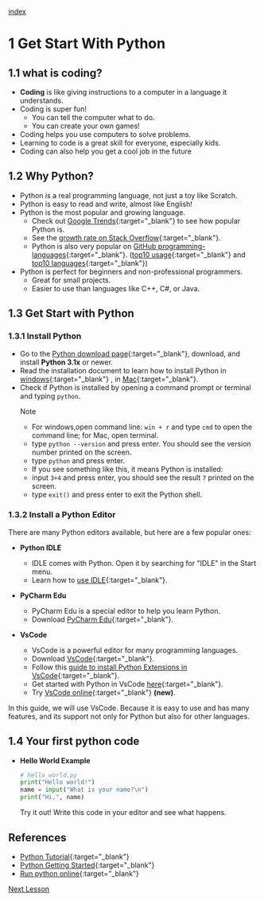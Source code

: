 [index](../index.md)
# 1 Get Start With Python

## 1.1 what is coding?

- **Coding** is like giving instructions to a computer in a language it understands.
- Coding is super fun!
  - You can tell the computer what to do.
  - You can create your own games!
- Coding helps you use computers to solve problems.
- Learning to code is a great skill for everyone, especially kids.
- Coding can also help you get a cool job in the future


## 1.2 Why Python?

- Python is a real programming language, not just a toy like Scratch.
- Python is easy to read and write, almost like English!
- Python is the most popular and growing language.
  - Check out [Google Trends](https://trends.google.com/trends/explore?q=python,Java,c%2B%2B,%2Fm%2F02p97,C%23#,%2Fm%2F02p97,%2Fm%2F0jgqg&hl=en-US){:target="_blank"} to see how popular Python is.
  - See the [growth rate on Stack Overflow](https://www.reddit.com/media?url=https%3A%2F%2Fi.redd.it%2F0x4pqq1t28k11.jpg){:target="_blank"}.
  - Python is also very popular on [GitHub programming-languages](https://innovationgraph.github.com/global-metrics/programming-languages){:target="_blank"}. ([top10 usage](https://github.blog/wp-content/uploads/2023/11/github-top-programming-languages-by-usage.png?w=1024){:target="_blank"} and [top10 languages](https://github.blog/wp-content/uploads/2023/11/top-programming-languages-2023.png?resize=3840%2C2160?w=1024){:target="_blank"})
- Python is perfect for beginners and non-professional programmers.
  - Great for small projects.
  - Easier to use than languages like C++, C#, or Java.


## 1.3 Get Start with Python


### 1.3.1 Install Python

- Go to the [Python download page](https://www.python.org/downloads/){:target="_blank"}, download, and install **Python 3.1x** or newer.
- Read the installation document to learn how to install Python in [windows](https://onedrive.live.com/?authkey=%21ABw%2DLzmG9zyRWFA&cid=61E2F373B0D0BEF9&id=61E2F373B0D0BEF9%2150723&parId=61E2F373B0D0BEF9%2150531&o=OneUp){:target="_blank"} , in [Mac](https://www.dataquest.io/blog/installing-python-on-mac/){:target="_blank"}.
- Check if Python is installed by opening a command prompt or terminal and typing `python`.
  > [!NOTE]
  > - For windows,open command line: `win + r` and type `cmd` to open the command line; for Mac, open terminal.
  > - type `python --version` and press enter. You should see the version number printed on the screen.
  > - type `python` and press enter.
  > - If you see something like this, it means Python is installed:
  > - input `3+4` and press enter, you should see the result `7` printed on the screen.
  > - type `exit()` and press enter to exit the Python shell.



### 1.3.2 Install a Python Editor

There are many Python editors available, but here are a few popular ones:

- **Python IDLE**
  - IDLE comes with Python. Open it by searching for "IDLE" in the Start menu.
  - Learn how to [use IDLE](https://realpython.com/python-idle/){:target="_blank"}.

- **PyCharm Edu**
  - PyCharm Edu is a special editor to help you learn Python.
  - Download [PyCharm Edu](https://www.jetbrains.com/edu-products/download){:target="_blank"}.

- **VsCode**
  - VsCode is a powerful editor for many programming languages.
  - Download [VsCode](https://code.visualstudio.com/){:target="_blank"}.
  - Follow this [guide to install Python Extensions in VsCode](./1.1_Install_Python_And_VSCode.pdf){:target="_blank"}.
  - Get started with Python in VsCode [here](https://code.visualstudio.com/docs/python/python-tutorial){:target="_blank"}.
  - Try [VsCode online](https://vscode.dev/){:target="_blank"} **(new)**.

In this guide, we will use VsCode. Because it is easy to use and has many features, and its support not only for Python but also for other languages.

## 1.4 Your first python code

- **Hello World Example**
  
  ```python
  # hello_world.py
  print("Hello world!")
  name = input("What is your name?\n")
  print("Hi,", name)
  ```

  Try it out! Write this code in your editor and see what happens.

## References

- [Python Tutorial](https://www.w3schools.com/python/python_getstarted.asp){:target="_blank"}
- [Python Getting Started](https://www.python.org/about/gettingstarted/){:target="_blank"}
- [Run python online](https://repl.it/languages/python3){:target="_blank"}

[Next Lesson](02.1_DrawingWithPythonTurtle.md)
  